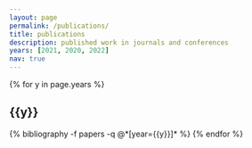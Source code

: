 ```yaml
---
layout: page
permalink: /publications/
title: publications
description: published work in journals and conferences
years: [2021, 2020, 2022]
nav: true
---
```


<div class="publications">

{% for y in page.years %}
  <h2 class="year">{{y}}</h2>
  {% bibliography -f papers -q @*[year={{y}}]* %}
{% endfor %}

</div>

